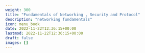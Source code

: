 ```yaml
---
weight: 300
title: "Fundamentals of Networking , Security and Protocol"
description: "networking fundamentals"
icon: menu_book
date: 2022-11-22T12:36:15+00:00
lastmod: 2022-11-22T12:36:15+00:00
draft: false
images: []
---
```




